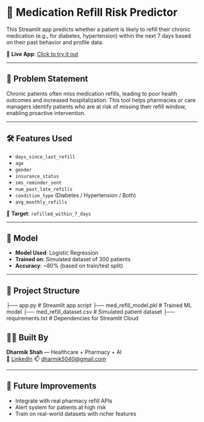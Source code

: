 # 💊 Medication Refill Risk Predictor

This Streamlit app predicts whether a patient is likely to refill their chronic medication (e.g., for diabetes, hypertension) within the next 7 days based on their past behavior and profile data.

🔗 **Live App**: [Click to try it out](https://fkjnndufh3ywech2nbtkrh.streamlit.app/)

---

## 🧠 Problem Statement

Chronic patients often miss medication refills, leading to poor health outcomes and increased hospitalization. This tool helps pharmacies or care managers identify patients who are at risk of missing their refill window, enabling proactive intervention.

---

## 🛠️ Features Used

- `days_since_last_refill`
- `age`
- `gender`
- `insurance_status`
- `sms_reminder_sent`
- `num_past_late_refills`
- `condition_type` (Diabetes / Hypertension / Both)
- `avg_monthly_refills`

🎯 **Target**: `refilled_within_7_days`

---

## 🤖 Model

- **Model Used**: Logistic Regression
- **Trained on**: Simulated dataset of 300 patients
- **Accuracy**: ~80% (based on train/test split)

---

## 📂 Project Structure
├── app.py # Streamlit app script
├── med_refill_model.pkl # Trained ML model
├── med_refill_dataset.csv # Simulated patient dataset
├── requirements.txt # Dependencies for Streamlit Cloud
## 👨‍⚕️ Built By

**Dharmik Shah** — Healthcare + Pharmacy + AI  
🔗 [LinkedIn](https://www.linkedin.com/in/dharmikshah4/)
📫 dharmik5040@gmail.com

---

## 🧠 Future Improvements

- Integrate with real pharmacy refill APIs  
- Alert system for patients at high risk  
- Train on real-world datasets with richer features
